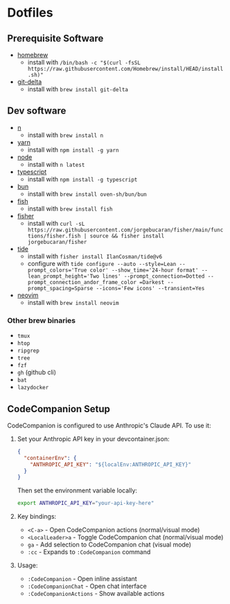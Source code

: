 # Dotfiles

## Prerequisite Software

- [homebrew](https://brew.sh/)
  - install with `/bin/bash -c "$(curl -fsSL https://raw.githubusercontent.com/Homebrew/install/HEAD/install.sh)"`
- [git-delta](https://dandavison.github.io/delta/installation.html)
    - install with `brew install git-delta`

## Dev software

- [n](https://github.com/tj/n)
  - install with `brew install n`
- [yarn](https://yarnpkg.com/)
  - install with `npm install -g yarn`
- [node](https://nodejs.org/)
  - install with `n latest`
- [typescript](https://www.typescriptlang.org/)
  - install with `npm install -g typescript`
- [bun](https://bun.sh/)
   - install with `brew install oven-sh/bun/bun`
- [fish](https://fishshell.com/)
  - install with `brew install fish`
- [fisher](https://github.com/jorgebucaran/fisher)
  - install with `curl -sL
  https://raw.githubusercontent.com/jorgebucaran/fisher/main/functions/fisher.fish
  | source && fisher install jorgebucaran/fisher`
- [tide](https://github.com/IlanCosman/tide)
  - install with `fisher install IlanCosman/tide@v6`
  - configure with `tide configure --auto --style=Lean --prompt_colors='True color' --show_time='24-hour format' --lean_prompt_height='Two lines' --prompt_connection=Dotted --prompt_connection_andor_frame_color
=Darkest --prompt_spacing=Sparse --icons='Few icons' --transient=Yes
`
- [neovim](https://neovim.io/)
  - install with `brew install neovim`

### Other brew binaries
- `tmux`
- `htop`
- `ripgrep`
- `tree`
- `fzf`
- `gh` (github cli)
- `bat`
- `lazydocker`

## CodeCompanion Setup

CodeCompanion is configured to use Anthropic's Claude API. To use it:

1. Set your Anthropic API key in your devcontainer.json:
   ```json
   {
     "containerEnv": {
       "ANTHROPIC_API_KEY": "${localEnv:ANTHROPIC_API_KEY}"
     }
   }
   ```
   Then set the environment variable locally:
   ```bash
   export ANTHROPIC_API_KEY="your-api-key-here"
   ```

2. Key bindings:
   - `<C-a>` - Open CodeCompanion actions (normal/visual mode)
   - `<LocalLeader>a` - Toggle CodeCompanion chat (normal/visual mode)  
   - `ga` - Add selection to CodeCompanion chat (visual mode)
   - `:cc` - Expands to `:CodeCompanion` command

3. Usage:
   - `:CodeCompanion` - Open inline assistant
   - `:CodeCompanionChat` - Open chat interface
   - `:CodeCompanionActions` - Show available actions
